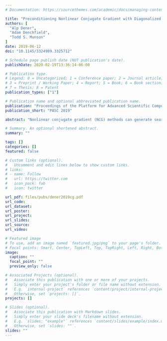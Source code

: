 ```yaml
---
# Documentation: https://sourcethemes.com/academic/docs/managing-content/

title: "Preconditioning Nonlinear Conjugate Gradient with Diagonalized Quasi-Newton"
authors: [
  "Alp Dener",
  "Adam Denchfield",
  "Todd S. Munson"
]
date: 2019-06-12
doi: "10.1145/3324989.3325712"

# Schedule page publish date (NOT publication's date).
publishDate: 2020-02-19T13:36:14-06:00

# Publication type.
# Legend: 0 = Uncategorized; 1 = Conference paper; 2 = Journal article;
# 3 = Preprint / Working Paper; 4 = Report; 5 = Book; 6 = Book section;
# 7 = Thesis; 8 = Patent
publication_types: ["1"]

# Publication name and optional abbreviated publication name.
publication: "Proceedings of the Platform for Advanced Scientific Computing Conference"
publication_short: "PASC 2019"

abstract: "Nonlinear conjugate gradient (NCG) methods can generate search directions using only first-order information and a few dot products, making them attractive algorithms for solving large-scale optimization problems. However, even the most modern NCG methods can require large numbers of iterations and, therefore, many function evaluations to converge to a solution. This poses a challenge for simulation-constrained problems where the function evaluation entails expensive partial or ordinary differential equation solutions. Preconditioning can accelerate convergence and help compute a solution in fewer function evaluations. However, general-purpose preconditioners for nonlinear problems are challenging to construct. In this paper, we review a selection of classical and modern NCG methods, introduce their preconditioned variants, and propose a preconditioner based on the diagonalization of the BFGS formula. As with the NCG methods, this preconditioner utilizes only first-order information and requires only a small number of dot products. Our numerical experiments using CUTEst problems indicate that the proposed preconditioner successfully reduces the number of function evaluations at negligible additional cost for its update and application."

# Summary. An optional shortened abstract.
summary: ""

tags: []
categories: []
featured: false

# Custom links (optional).
#   Uncomment and edit lines below to show custom links.
# links:
# - name: Follow
#   url: https://twitter.com
#   icon_pack: fab
#   icon: twitter

url_pdf: files/pubs/dener2019cg.pdf
url_code:
url_dataset:
url_poster:
url_project:
url_slides:
url_source:
url_video:

# Featured image
# To use, add an image named `featured.jpg/png` to your page's folder. 
# Focal points: Smart, Center, TopLeft, Top, TopRight, Left, Right, BottomLeft, Bottom, BottomRight.
image:
  caption: ""
  focal_point: ""
  preview_only: false

# Associated Projects (optional).
#   Associate this publication with one or more of your projects.
#   Simply enter your project's folder or file name without extension.
#   E.g. `internal-project` references `content/project/internal-project/index.md`.
#   Otherwise, set `projects: []`.
projects: []

# Slides (optional).
#   Associate this publication with Markdown slides.
#   Simply enter your slide deck's filename without extension.
#   E.g. `slides: "example"` references `content/slides/example/index.md`.
#   Otherwise, set `slides: ""`.
slides: ""
---
```

